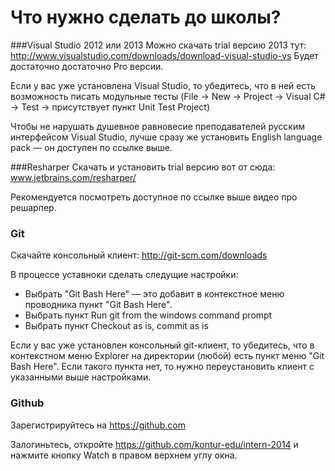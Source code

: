 Что нужно сделать до школы?
===

###Visual Studio 2012 или 2013
Можно скачать trial версию 2013 тут: 
http://www.visualstudio.com/downloads/download-visual-studio-vs
Будет достаточно достаточно Pro версии.

Если у вас уже установлена Visual Studio, то убедитесь, что в ней есть возможность писать модульные тесты 
(File → New → Project → Visual C# → Test → присутствует пункт Unit Test Project)

Чтобы не нарушать душевное равновесие преподавателей русским интерфейсом Visual Studio, 
лучше сразу же установить English language pack — он доступен по ссылке выше.

###Resharper
Скачать и установить trial версию вот от сюда: www.jetbrains.com/resharper/

Рекомендуется посмотреть доступное по ссылке выше видео про решарпер.

### Git
Скачайте консольный клиент: http://git-scm.com/downloads

В процессе уставноки сделать следущие настройки:

* Выбрать "Git Bash Here" — это добавит в контекстное меню проводника пункт "Git Bash Here".
* Выбрать пункт Run git from the windows command prompt
* Выбрать пункт Checkout as is, commit as is

Если у вас уже установлен консольный git-клиент, то убедитесь, что в контекстном меню Explorer 
на директории (любой) есть пункт меню "Git Bash Here". 
Если такого пункта нет, то нужно переустановить клиент с указанными выше настройками.
 

### Github
Зарегистрируйтесь на https://github.com

Залогиньтесь, откройте https://github.com/kontur-edu/intern-2014 и нажмите кнопку Watch в правом верхнем углу окна.
